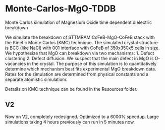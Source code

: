 # Monte-Carlos-MgO-TDDB
Monte Carlos simulation of Magnesium Oxide time dependent dielectric breakdown

We simulate the breakdown of STTMRAM CoFeB-MgO-CoFeB stack with the Kinetic Monte Carlos (KMC) technique. The simulated crystal structure is BCC (like NaCl) with 001 interface with CoFeB of 350x350x5 cells in size. We hypothesize that MgO can breakdown via two mechanisms: 1. Defect clustering 2. Defect diffusion. We suspect that the main defect in MgO is O-vacancies in the crystal. The purpose of this simulation is to quantitatively determine which mechanism best fits experimental MgO breakdown data. Rates for the simulation are determined from physical constants and a separate atomistic simulatiom. 

Detatils on KMC technique can be found in the Resources folder.

## V2
Now on V2, completely redesigned. Optimized to a 6000% speedup. Large simulations taking 4 hours previously can run in 5 minutes now.